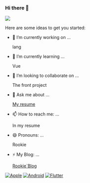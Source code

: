 ### Hi there 👋

![](https://github-readme-stats.vercel.app/api?username=mayandev)


Here are some ideas to get you started:

- 🔭 I’m currently working on ...

  lang
  
- 🌱 I’m currently learning ...

  Vue
  
- 👯 I’m looking to collaborate on ...

  The front project  
  
- 💬 Ask me about ...

  [My resume](https://www.zybuluo.com/Rookie/note/826624)
  
- 📫 How to reach me: ...

  In my resume
  
- 😄 Pronouns: ...

  Rookie
  
- ⚡ My Blog: ...

  [Rookie`Blog](http://rookie.live/)




[![Apple](https://img.shields.io/badge/-Apple-green?style=flat&logo=Apple&logoColor=white&link=https://github.com/Rookie-liu)](https://github.com/Rookie-liu)
[![Android](https://img.shields.io/badge/-Android-green?style=flat&logo=Android&logoColor=white&link=https://github.com/Rookie-liu)](https://github.com/Rookie-liu)
[![Flutter](https://img.shields.io/badge/-Flutter-green?style=flat&logo=Flutter&logoColor=white&link=https://github.com/Rookie-liu)](https://github.com/Rookie-liu)

